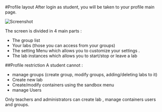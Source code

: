 #Profile layout
After login as student, you will be taken to your profile main page.

![Screenshot](/images/Students/Students_Front.png)

The screen is divided in 4 main parts :

* The group list
* Your labs (those you can access from your groups)
* The setting Menu which allows you to customize your settings .
* The lab instances which allows you to start/stop or leave a lab

##Profile restriction
A student cannot :

* manage groups (create group, modify groups, adding/deleting labs to it)
* Create new lab
* Create/modify containers using the sandbox menu
* manage Users 

Only teachers and administrators can create lab , manage containers users and groups.
